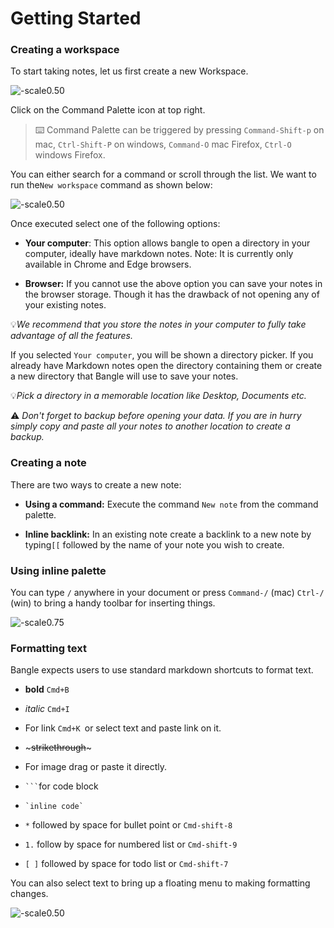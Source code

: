 # Getting Started

### Creating a workspace

To start taking notes, let us first create a new Workspace.

![-scale0.50](/assets/images/image-2021-05-18-23-46-44-148.png)

Click on the Command Palette icon at top right.

> :keyboard: Command Palette can be triggered by pressing `Command-Shift-p` on mac, `Ctrl-Shift-P` on windows, `Command-O` mac Firefox,  `Ctrl-O` windows Firefox.

You can either search for a command or scroll through the list. We want to run the`New workspace` command as shown below:

![-scale0.50](/assets/images/image-2021-05-18-23-53-04-138.png)

Once executed select one of the following options:

- **Your computer**: This option allows bangle to open a directory in your computer, ideally have markdown notes. Note: It is currently only available in Chrome and Edge browsers.

- **Browser:** If you cannot use the above option you can save your notes in the browser storage. Though it has the drawback of not opening any of your existing notes.

:bulb:_We recommend that you store the notes in your computer to fully take advantage of all the features._

If you selected `Your computer`, you will be shown a directory picker. If you already have Markdown notes open the directory containing them or create a new directory that Bangle will use to save your notes.

:bulb:_Pick a directory in a memorable location like Desktop, Documents etc._

:warning: _Don't forget to backup before opening your data. If you are in hurry simply copy and paste all your notes to another location to create a backup._

### Creating a note

There are two ways to create a new note:

- **Using a command:** Execute the command `New note` from the command palette.

- **Inline backlink:** In an existing note create a backlink to a new note by typing`[[` followed by the name of your note you wish to create.

### Using inline palette

You can type `/` anywhere in your document or press `Command-/` (mac) `Ctrl-/` (win) to bring a handy toolbar for inserting things.

![-scale0.75](/assets/images/image-2021-05-19-00-07-44-514.png)

### Formatting text

Bangle expects users to use standard markdown shortcuts to format text.

- **bold** `Cmd+B`

- _italic_ `Cmd+I`

- For link `Cmd+K `or select text and paste link on it.

- \~~~strikethrough~~\~

- For image drag or paste it directly.

- ```` ``` ````for code block

- `` `inline code` ``

- `*` followed by space for bullet point or `Cmd-shift-8`

- `1.` follow by space for numbered list or `Cmd-shift-9`

- `[ ]` followed by space for todo list or `Cmd-shift-7`

You can also select text to bring up a floating menu to making formatting changes.

![-scale0.50](/assets/images/image-2021-05-19-00-18-22-818.png)